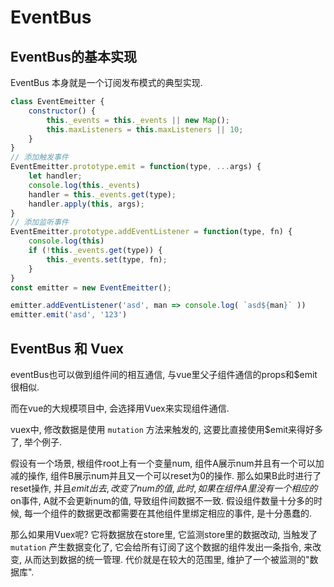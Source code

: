 <!--
Created: Mon Aug 26 2019 15:19:56 GMT+0800 (China Standard Time)
Modified: Mon Aug 26 2019 15:19:56 GMT+0800 (China Standard Time)
-->
# EventBus 

## EventBus的基本实现

EventBus 本身就是一个订阅发布模式的典型实现. 

``` js
class EventEmeitter {
    constructor() {
        this._events = this._events || new Map();
        this.maxListeners = this.maxListeners || 10;
    }
}
// 添加触发事件
EventEmeitter.prototype.emit = function(type, ...args) {
    let handler;
    console.log(this._events)
    handler = this._events.get(type);
    handler.apply(this, args);
}
// 添加监听事件
EventEmeitter.prototype.addEventListener = function(type, fn) {
    console.log(this)
    if (!this._events.get(type)) {
        this._events.set(type, fn);
    }
}
const emitter = new EventEmeitter();

emitter.addEventListener('asd', man => console.log( `asd${man}` ))
emitter.emit('asd', '123')
```

## EventBus 和 Vuex

eventBus也可以做到组件间的相互通信, 与vue里父子组件通信的props和$emit很相似.

而在vue的大规模项目中, 会选择用Vuex来实现组件通信.

vuex中, 修改数据是使用 `mutation` 方法来触发的, 这要比直接使用$emit来得好多了, 举个例子.

假设有一个场景, 根组件root上有一个变量num, 组件A展示num并且有一个可以加减的操作, 组件B展示num并且又一个可以reset为0的操作. 那么如果B此时进行了reset操作, 并且$emit出去, 改变了num的值, 此时, 如果在组件A里没有一个相应的$on事件, A就不会更新num的值, 导致组件间数据不一致. 假设组件数量十分多的时候, 每一个组件的数据更改都需要在其他组件里绑定相应的事件, 是十分愚蠢的.

那么如果用Vuex呢? 它将数据放在store里, 它监测store里的数据改动, 当触发了 `mutation` 产生数据变化了, 它会给所有订阅了这个数据的组件发出一条指令, 来改变, 从而达到数据的统一管理. 代价就是在较大的范围里, 维护了一个被监测的"数据库".

